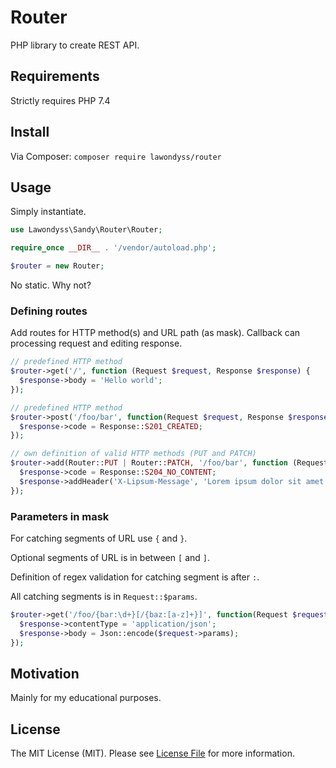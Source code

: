 # Router

PHP library to create REST API.

## Requirements

Strictly requires PHP 7.4


## Install

Via Composer: `composer require lawondyss/router`


## Usage

Simply instantiate. 

```php
use Lawondyss\Sandy\Router\Router;

require_once __DIR__ . '/vendor/autoload.php';

$router = new Router;
```

No static. Why not?


### Defining routes

Add routes for HTTP method(s) and URL path (as mask). Callback can processing request and editing response.

```php
// predefined HTTP method
$router->get('/', function (Request $request, Response $response) {
  $response->body = 'Hello world';
});

// predefined HTTP method
$router->post('/foo/bar', function(Request $request, Response $response) {
  $response->code = Response::S201_CREATED;
});

// own definition of valid HTTP methods (PUT and PATCH)
$router->add(Router::PUT | Router::PATCH, '/foo/bar', function (Request $request, Response $response) {
  $response->code = Response::S204_NO_CONTENT;
  $response->addHeader('X-Lipsum-Message', 'Lorem ipsum dolor sit amet');
});
```


### Parameters in mask

For catching segments of URL use `{` and `}`.

Optional segments of URL is in between `[` and `]`.

Definition of regex validation for catching segment is after `:`.

All catching segments is in `Request::$params`. 

```php
$router->get('/foo/{bar:\d+}[/{baz:[a-z]+}]', function(Request $request, Response $response) {
  $response->contentType = 'application/json';
  $response->body = Json::encode($request->params);
});
```


## Motivation

Mainly for my educational purposes.


## License

The MIT License (MIT). Please see [License File](LICENSE.md) for more information.
